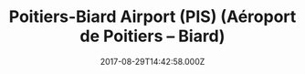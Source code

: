 ---
date: 2017-08-29T14:42:58.000Z
title: Poitiers-Biard Airport (PIS) (Aéroport de Poitiers – Biard)
latitude: 46.58589889156695
longitude: 0.31136407557275153
url: http://www.poitiers.aeroport.fr
category: checkin
---